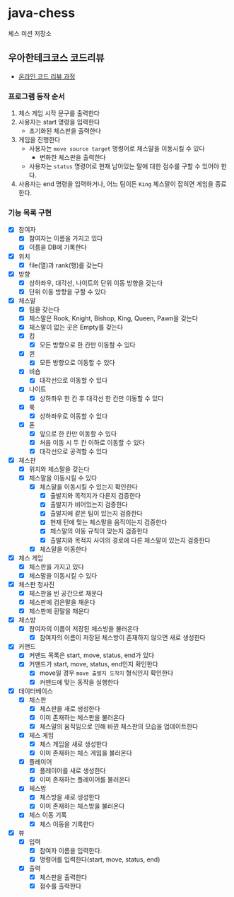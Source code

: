 # java-chess

체스 미션 저장소

## 우아한테크코스 코드리뷰

- [온라인 코드 리뷰 과정](https://github.com/woowacourse/woowacourse-docs/blob/master/maincourse/README.md)



### 프로그램 동작 순서

1. 체스 게임 시작 문구를 출력한다
2. 사용자는 start 명령을 입력한다 
   - 초기화된 체스판을 출력한다
3. 게임을 진행한다
   - 사용자는 `move source target` 명령어로 체스말을 이동시킬 수 있다
     - 변화한 체스판을 출력한다
   - 사용자는 `status` 명령어로 현재 남아있는 말에 대한 점수를 구할 수 있어야 한다.
5. 사용자는 end 명령을 입력하거나, 어느 팀이든 `King` 체스말이 잡히면 게임을 종료한다.

### 기능 목록 구현
- [x] 참여자
  - [x] 참여자는 이름을 가지고 있다
  - [x] 이름을 DB에 기록한다
- [x] 위치
    - [x] file(열)과 rank(행)를 갖는다
- [x] 방향
  - [x] 상하좌우, 대각선, 나이트의 단위 이동 방향을 갖는다
  - [x] 단위 이동 방향을 구할 수 있다
- [x] 체스말
    - [x] 팀을 갖는다
    - [x] 체스말은 Rook, Knight, Bishop, King, Queen, Pawn을 갖는다
    - [x] 체스말이 없는 곳은 Empty를 갖는다
    - [x] 킹
      - [x] 모든 방향으로 한 칸만 이동할 수 있다
    - [x] 퀸
      - [x] 모든 방향으로 이동할 수 있다
    - [x] 비숍
      - [x] 대각선으로 이동할 수 있다
    - [x] 나이트
      - [x] 상하좌우 한 칸 후 대각선 한 칸만 이동할 수 있다
    - [x] 룩
      - [x] 상하좌우로 이동할 수 있다
    - [x] 폰
      - [x] 앞으로 한 칸만 이동할 수 있다
      - [x] 처음 이동 시 두 칸 이하로 이동할 수 있다
      - [x] 대각선으로 공격할 수 있다
- [x] 체스판
    - [x] 위치와 체스말을 갖는다
    - [x] 체스말을 이동시킬 수 있다
      - [x] 체스말을 이동시킬 수 있는지 확인한다
        - [x] 출발지와 목적지가 다른지 검증한다
        - [x] 출발지가 비어있는지 검증한다
        - [x] 출발지에 같은 팀이 있는지 검증한다
        - [x] 현재 턴에 맞는 체스말을 움직이는지 검증한다
        - [x] 체스말의 이동 규칙이 맞는지 검증한다
        - [x] 출발지와 목적지 사이의 경로에 다른 체스말이 있는지 검증한다
      - [x] 체스말을 이동한다
- [x] 체스 게임
  - [x] 체스판을 가지고 있다
  - [x] 체스말을 이동시킬 수 있다
- [x] 체스판 청사진
    - [x] 체스판을 빈 공간으로 채운다
    - [x] 체스판에 검은말을 채운다
    - [x] 체스판에 흰말을 채운다
- [x] 체스방
  - [x] 참여자의 이름이 저장된 체스방을 불러온다
    - [x] 참여자의 이름이 저장된 체스방이 존재하지 않으면 새로 생성한다
- [x] 커맨드
  - [x] 커맨드 목록은 start, move, status, end가 있다 
  - [x] 커맨드가 start, move, status, end인지 확인한다
    - [x] move일 경우 `move 출발지 도착지` 형식인지 확인한다
    - [x] 커맨드에 맞는 동작을 실행한다
- [x] 데이터베이스
  - [x] 체스판
    - [x] 체스판을 새로 생성한다
    - [x] 이미 존재하는 체스판을 불러온다
    - [x] 체스말의 움직임으로 인해 바뀐 체스판의 모습을 업데이트한다
  - [x] 체스 게임
    - [x] 체스 게임을 새로 생성한다
    - [x] 이미 존재하는 체스 게임을 불러온다
  - [x] 플레이어
    - [x] 플레이어를 새로 생성한다
    - [x] 이미 존재하는 플레이어를 불러온다
  - [x] 체스방
    - [x] 체스방을 새로 생성한다
    - [x] 이미 존재하는 체스방을 불러온다
  - [x] 체스 이동 기록
    - [x] 체스 이동을 기록한다
- [x] 뷰
  - [x] 입력
    - [x] 참여자 이름을 입력한다.
    - [x] 명령어를 입력한다(start, move, status, end)
  - [x] 출력
    - [x] 체스판을 출력한다
    - [x] 점수를 출력한다
